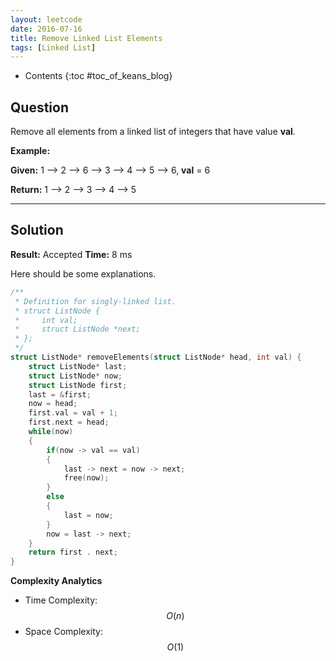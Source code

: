 ```yaml
---
layout: leetcode
date: 2016-07-16
title: Remove Linked List Elements
tags: [Linked List]
---
```


* Contents
{:toc #toc_of_keans_blog}

## Question

 Remove all elements from a linked list of integers that have value **val**.

**Example:**

**Given:** 1 --> 2 --> 6 --> 3 --> 4 --> 5 --> 6, **val** = 6

**Return:** 1 --> 2 --> 3 --> 4 --> 5

***

## Solution

**Result:** Accepted **Time:** 8 ms

Here should be some explanations.

```c
/**
 * Definition for singly-linked list.
 * struct ListNode {
 *     int val;
 *     struct ListNode *next;
 * };
 */
struct ListNode* removeElements(struct ListNode* head, int val) {
    struct ListNode* last;
    struct ListNode* now;
    struct ListNode first;
    last = &first;
    now = head;
    first.val = val + 1;
    first.next = head;
    while(now)
    {
        if(now -> val == val)
        {
            last -> next = now -> next;
            free(now);
        }
        else
        {
            last = now;
        }
        now = last -> next;
    }
    return first . next;
}
```

**Complexity Analytics**

- Time Complexity: $$O(n)$$
- Space Complexity: $$O(1)$$
